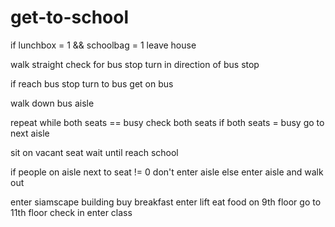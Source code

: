 # get-to-school

if lunchbox = 1 && schoolbag = 1
  leave house
  
walk straight
check for bus stop
turn in direction of bus stop

if reach bus stop
  turn to bus
  get on bus
  
walk down bus aisle

repeat while both seats == busy
  check both seats
  if both seats = busy
    go to next aisle
    
sit on vacant seat
wait until reach school

if people on aisle next to seat != 0
  don't enter aisle
else
  enter aisle and walk out

enter siamscape building
buy breakfast
enter lift
eat food on 9th floor
go to 11th floor
check in
enter class
